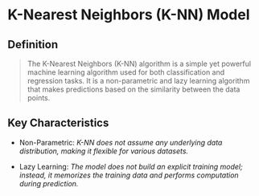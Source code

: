 # K-Nearest Neighbors (K-NN) Model

## Definition
> The K-Nearest Neighbors (K-NN) algorithm is a simple yet powerful machine learning algorithm used for both classification and regression tasks. It is a non-parametric and lazy learning algorithm that makes predictions based on the similarity between the data points.

## Key Characteristics
+ Non-Parametric:
_K-NN does not assume any underlying data distribution, making it flexible for various datasets._

+ Lazy Learning:
_The model does not build an explicit training model; instead, it memorizes the training data and performs computation during prediction._
